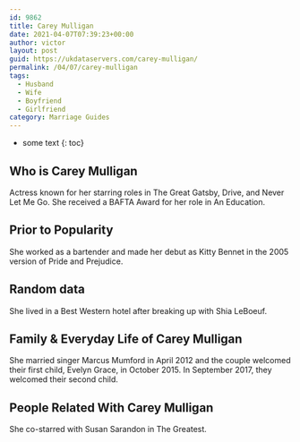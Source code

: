 ```yaml
---
id: 9862
title: Carey Mulligan
date: 2021-04-07T07:39:23+00:00
author: victor
layout: post
guid: https://ukdataservers.com/carey-mulligan/
permalink: /04/07/carey-mulligan
tags:
  - Husband
  - Wife
  - Boyfriend
  - Girlfriend
category: Marriage Guides
---
```


* some text
{: toc}


## Who is Carey Mulligan



Actress known for her starring roles in The Great Gatsby, Drive, and Never Let Me Go. She received a BAFTA Award for her role in An Education.

                
                
                
## Prior to Popularity



She worked as a bartender and made her debut as Kitty Bennet in the 2005 version of Pride and Prejudice.

                
                
                
## Random data



She lived in a Best Western hotel after breaking up with Shia LeBoeuf.

                
                
                
## Family & Everyday Life of Carey Mulligan



She married singer Marcus Mumford in April 2012 and the couple welcomed their first child, Evelyn Grace, in October 2015. In September 2017, they welcomed their second child. 

                
                
                
## People Related With Carey Mulligan



She co-starred with Susan Sarandon in The Greatest.

                
              
            
          
          
          